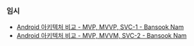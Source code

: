 ### 임시
- [Android 아키텍처 비교 - MVP, MVVP, SVC-1 - Bansook Nam](https://medium.com/@bansooknam/android-%EC%95%84%ED%82%A4%ED%85%8D%EC%B2%98-%EB%B9%84%EA%B5%90-mvp-mvvm-svc-1-f24e5f338523)
- [Android 아키텍처 비교 - MVP, MVVM, SVC-2 - Bansook Nam](https://medium.com/@bansooknam/android-%EC%95%84%ED%82%A4%ED%85%8D%EC%B2%98-%EB%B9%84%EA%B5%90-mvp-mvvm-svc-2-7c44ea167d56)
